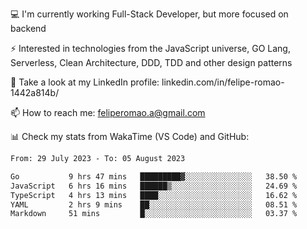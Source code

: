 💻 I'm currently working Full-Stack Developer, but more focused on backend

⚡ Interested in technologies from the JavaScript universe, GO Lang, Serverless, Clean Architecture, DDD, TDD and other design patterns

👥 Take a look at my LinkedIn profile: linkedin.com/in/felipe-romao-1442a814b/

📫 How to reach me: feliperomao.a@gmail.com

📊 Check my stats from WakaTime (VS Code) and GitHub:

<!--START_SECTION:waka-->

```txt
From: 29 July 2023 - To: 05 August 2023

Go           9 hrs 47 mins   █████████▓░░░░░░░░░░░░░░░   38.50 %
JavaScript   6 hrs 16 mins   ██████▒░░░░░░░░░░░░░░░░░░   24.69 %
TypeScript   4 hrs 13 mins   ████░░░░░░░░░░░░░░░░░░░░░   16.62 %
YAML         2 hrs 9 mins    ██░░░░░░░░░░░░░░░░░░░░░░░   08.51 %
Markdown     51 mins         █░░░░░░░░░░░░░░░░░░░░░░░░   03.37 %
```

<!--END_SECTION:waka-->
